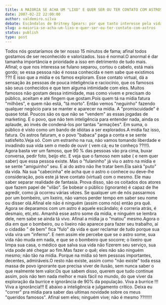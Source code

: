 ```yaml
---
title: A MAIORIA SE ACHA UM "LIXO" E QUER SER OU TER CONTATO COM ASTROS
date: 2007-02-22 22:00:00
author: valdemiro.silva
debate: Escândalos de Britney Spears: por que tanto interesse pela vida dos famosos?
slug: a-maioria-se-acha-um-lixo-e-quer-ser-ou-ter-contato-com-astros
status: publish 
type: post
---
```


Todos nós gostaríamos de ter nosso 15 minutos de fama; afinal todos gostamos de ser reconhecido e valorizados. Isso é normal.O anormal é dar tamanha importância e prioridade a isso em detrimento de tudo mais. Afinal; o que nos interessa se fulano separou, cortou o cabelo, está mais gordo; se essa pessoa não é nossa conhecida e nem sabe que existimos ??!! É isso que a mídia e os famos exploram. Esse contato virtual, dá a sensação às pessoas de pouca inteligência e raciocínio, que os famosos são seus conhecidos e que tem alguma intimidade com eles. Muitos famosos não gostam dessa intimidade, mas como vivem e precisam do público, aceitam e até fingem que gostam.Pois quem tá na mídia fatura "milhões", e quem não está, "tá morto". Então vemos "neguinho" fazendo qualquer negócio para se manter e aparecer na mídia. A "promiscuidade" é quase total. Poucos são os que não se "vendem" as essas jogadas de marketing. E o povo, que não tem inteligência para entender nada, ainda os aplaude, ao invés de condená-los por tantas "armações". Em suma, o público é visto como um bando de idiótas a ser explorados.A midia faz isso, fatura. Os astros faturam, e o povo "babaca" paga a conta e se sente satisfeito.Veja só. Com um estranho na rua, não vamos tomando liberdade e invadindo sua vida sem o medo de ouvir ( vem cá; eu te conheço ??!!!). Agora basta ver um famoso, que 90 % das pessoas vão pra cima, buxar conversa, pedir foto, beijo etc. E veja que o famoso nem sabe ( e nem quer saber) que essa pessoa existe. Mas o "fulaninho" já viu o astro na mídia e se sente "amiguinho" seu. E ai do astro não lhe tratar bem.Ela sairá "puto" da vida. Na sua "cabecinha" ele acha que o astro o conhece ou deve-lhe consideração, pois este já teve contato (virtual) com o mesmo. Ele mau saber separar realidade de fantasia. Prova disso, são os coitados dos atores que fazem papel de "vilão". Se bobear o público (ignorante) é capaz de lhe agredir, como já ocorreu várias vêzes. Se qualquer um de nós passarmos por um bombeiro, um lixeiro, não vamos perder tempo em saber seu nome ou disser olá.Afinal ele não é ninguém (assim como nós) então pra quê. Agora se deparamos com um astro é aquele escândalo; é correria atrás, é desmaio, etc,etc. Amanhã esse astro some da mídia, e ninguém se lembra dele, nem sabe se ainda tá vivo. Afinal a mídia ja o "matou" mesmo.Agora o dia em que o bombeiro, ou o lixeiro não aparece para fazer seu trabalho, aí o cidadão " de bem" fica "fulo" da vida e quer reclamar de tudo porque sua vida vira um "inferno". E nem assim ele percebe que se o astro some, sua vida não muda em nada, e que se o bombeiro que socorre; o lixeiro que limpa sua casa, o médico que salva sua vida não fizerem seu serviço, sua vida pode até chegar ao fim.Mas fazer o quê; eles não são ninguém mesmo; não tão na mídia. Porque na mídia só tem pessoas importantes, decentes, admiráveis.O resto não existe, assim como "não existe" toda essa massa de povo ignorante que precisa viver de ilusão, sem nunca saber o que realmente tem valor.Os que sabem disso, querem que tudo continue assim, pois não tem nada melhor e mais fácil no mundo, do que viver da exploração da burrice e ignorância de 90% da população. Viva a burrice !!! Viva a ignorância!!! E abaixo a inteligência e julgamento crítico. Deixa eu "correr" pra mídia para saber das ultimas novidade sobre os meus "queridos famosos". Afinal sem eles; ninguém vive; não é mesmo ??!!!!!!
